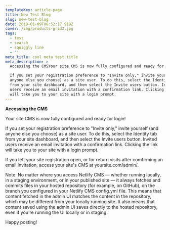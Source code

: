 ```yaml
---
templateKey: article-page
title: New Test Blog
slug: new-test-blog
date: 2019-01-09T06:52:17.919Z
cover: /img/products-grid3.jpg
tags:
  - test
  - search
  - squiggly line
  - ''
meta_title: cool meta test title
meta_description: >
  Accessing the CMSYour site CMS is now fully configured and ready for login!

  If you set your registration preference to "Invite only," invite yourself (and
  anyone else you choose) as a site user. To do this, select the Identity tab
  from your site dashboard, and then select the Invite users button. Invited
  users receive an email invitation with a confirmation link. Clicking the link
  will take you to your site with a login prompt.
---
```

**Accessing the CMS**

Your site CMS is now fully configured and ready for login!



If you set your registration preference to "Invite only," invite yourself (and anyone else you choose) as a site user. To do this, select the Identity tab from your site dashboard, and then select the Invite users button. Invited users receive an email invitation with a confirmation link. Clicking the link will take you to your site with a login prompt.



If you left your site registration open, or for return visits after comfirming an email invitation, access your site's CMS at yoursite.com/admin/.



Note: No matter where you access Netlify CMS — whether running locally, in a staging environment, or in your published site — it always fetches and commits files in your hosted repository (for example, on GitHub), on the branch you configured in your Netlify CMS config.yml file. This means that content fetched in the admin UI matches the content in the repository, which may be different from your locally running site. It also means that content saved using the admin UI saves directly to the hosted repository, even if you're running the UI locally or in staging.



Happy posting!
